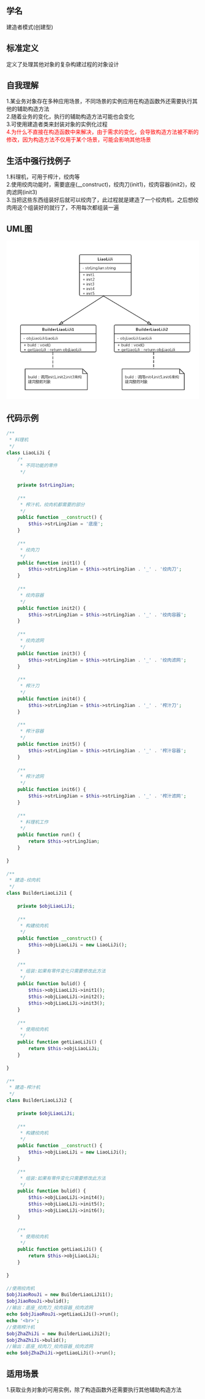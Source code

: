 
## 学名
建造者模式(创建型)

## 标准定义
定义了处理其他对象的复杂构建过程的对象设计

## 自我理解
1.某业务对象存在多种应用场景，不同场景的实例应用在构造函数外还需要执行其他的辅助构造方法
<br>
2.随着业务的变化，执行的辅助构造方法可能也会变化
<br>
3.可使用建造者类来封装对象的实例化过程
<br>
<font color='red'>4.为什么不直接在构造函数中来解决，由于需求的变化，会导致构造方法被不断的修改，因为构造方法不仅用于某个场景，可能会影响其他场景</font>

## 生活中强行找例子
1.料理机，可用于榨汁，绞肉等
<br>
2.使用绞肉功能时，需要底座(__construct)，绞肉刀(init1)，绞肉容器(init2)，绞肉滤网(init3)
<br>
3.当把这些东西组装好后就可以绞肉了，此过程就是建造了一个绞肉机，之后想绞肉用这个组装好的就行了，不用每次都组装一遍

## UML图
![iamge](https://github.com/beautymyth/skilltree/raw/master/design%20pattern/images/%E5%BB%BA%E9%80%A0%E8%80%85%E6%A8%A1%E5%BC%8F.png)

## 代码示例
```php
/**
 * 料理机
 */
class LiaoLiJi {
    /*
     * 不同功能的零件
     */

    private $strLingJian;

    /**
     * 榨汁机，绞肉机都需要的部分
     */
    public function __construct() {
        $this->strLingJian = '底座';
    }

    /**
     * 绞肉刀
     */
    public function init1() {
        $this->strLingJian = $this->strLingJian . '_' . '绞肉刀';
    }

    /**
     * 绞肉容器
     */
    public function init2() {
        $this->strLingJian = $this->strLingJian . '_' . '绞肉容器';
    }

    /**
     * 绞肉滤网
     */
    public function init3() {
        $this->strLingJian = $this->strLingJian . '_' . '绞肉滤网';
    }

    /**
     * 榨汁刀
     */
    public function init4() {
        $this->strLingJian = $this->strLingJian . '_' . '榨汁刀';
    }

    /**
     * 榨汁容器
     */
    public function init5() {
        $this->strLingJian = $this->strLingJian . '_' . '榨汁容器';
    }

    /**
     * 榨汁滤网
     */
    public function init6() {
        $this->strLingJian = $this->strLingJian . '_' . '榨汁滤网';
    }

    /**
     * 料理机工作
     */
    public function run() {
        return $this->strLingJian;
    }

}

/**
 * 建造-绞肉机
 */
class BuilderLiaoLiJi1 {

    private $objLiaoLiJi;

    /**
     * 构建绞肉机
     */
    public function __construct() {
        $this->objLiaoLiJi = new LiaoLiJi();
    }

    /**
     * 组装:如果有零件变化只需要修改此方法
     */
    public function bulid() {
        $this->objLiaoLiJi->init1();
        $this->objLiaoLiJi->init2();
        $this->objLiaoLiJi->init3();
    }

    /**
     * 使用绞肉机
     */
    public function getLiaoLiJi() {
        return $this->objLiaoLiJi;
    }

}

/**
 * 建造-榨汁机
 */
class BuilderLiaoLiJi2 {

    private $objLiaoLiJi;

    /**
     * 构建绞肉机
     */
    public function __construct() {
        $this->objLiaoLiJi = new LiaoLiJi();
    }

    /**
     * 组装:如果有零件变化只需要修改此方法
     */
    public function bulid() {
        $this->objLiaoLiJi->init4();
        $this->objLiaoLiJi->init5();
        $this->objLiaoLiJi->init6();
    }

    /**
     * 使用绞肉机
     */
    public function getLiaoLiJi() {
        return $this->objLiaoLiJi;
    }

}

//使用绞肉机
$objJiaoRouJi = new BuilderLiaoLiJi1();
$objJiaoRouJi->bulid();
//输出：底座_绞肉刀_绞肉容器_绞肉滤网
echo $objJiaoRouJi->getLiaoLiJi()->run();
echo '<br>';
//使用榨汁机
$objZhaZhiJi = new BuilderLiaoLiJi2();
$objZhaZhiJi->bulid();
//输出：底座_绞肉刀_绞肉容器_绞肉滤网
echo $objZhaZhiJi->getLiaoLiJi()->run();
```

## 适用场景
1.获取业务对象的可用实例，除了构造函数外还需要执行其他辅助构造方法

